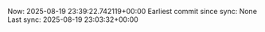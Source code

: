 Now: 2025-08-19 23:39:22.742119+00:00 Earliest commit since sync: None Last sync: 2025-08-19 23:03:32+00:00
